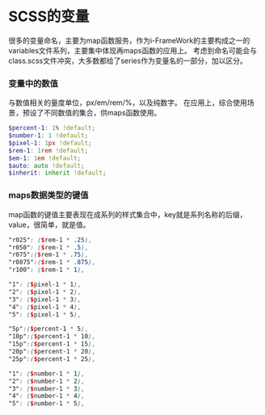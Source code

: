 # SCSS的变量
很多的变量命名，主要为map函数服务，作为i-FrameWork的主要构成之一的variables文件系列，主要集中体现再maps函数的应用上。
考虑到命名可能会与class.scss文件冲突，大多数都给了series作为变量名的一部分，加以区分。

### 变量中的数值
与数值相关的量度单位，px/em/rem/%，以及纯数字。
在应用上，综合使用场景，预设了不同数值的集合，供maps函数使用。
```scss
$percent-1: 1% !default;
$number-1: 1 !default;
$pixel-1: 1px !default;
$rem-1: 1rem !default;
$em-1: 1em !default;
$auto: auto !default;
$inherit: inherit !default;
```

### maps数据类型的键值
map函数的键值主要表现在成系列的样式集合中，key就是系列名称的后缀，value，很简单，就是值。
```scss
"r025": ($rem-1 * .25),
"r050": ($rem-1 * .5),
"r075":($rem-1 * .75),
"r0875":($rem-1 * .875),
"r100": ($rem-1 * 1),
```
```scss
"1": ($pixel-1 * 1),
"2": ($pixel-1 * 2),
"3": ($pixel-1 * 3),
"4": ($pixel-1 * 4),
"5": ($pixel-1 * 5),
```
```scss
"5p":($percent-1 * 5),
"10p":($percent-1 * 10),
"15p":($percent-1 * 15),
"20p":($percent-1 * 20),
"25p":($percent-1 * 25),
```
```scss
"1": ($number-1 * 1),
"2": ($number-1 * 2),
"3": ($number-1 * 3),
"4": ($number-1 * 4),
"5": ($number-1 * 5),
```